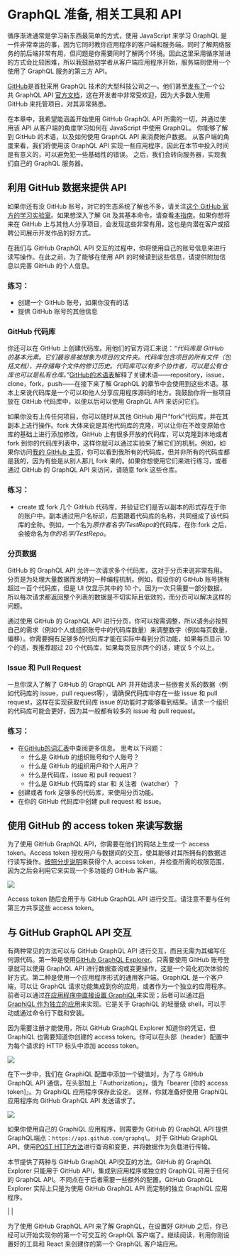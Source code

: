 # GraphQL 准备, 相关工具和 API

循序渐进通常是学习新东西最简单的方式，使用 JavaScript 来学习 GraphQL 是一件非常幸运的事，因为它同时教你应用程序的客户端和服务端。同时了解网络服务的前后端非常有用，但问题是你需要同时了解两个环境。因此这里采用循序渐进的方式会比较困难，所以我鼓励初学者从客户端应用程序开始，服务端则使用一个使用了 GraphQL 服务的第三方 API。

[GitHub](https://github.com)是首批采用 GraphQL 技术的大型科技公司之一。他们甚至[发布了](https://githubengineering.com/the-github-graphql-api)一个公共 GraphQL API [官方文档](https://developer.github.com/v4)，这在开发者中非常受欢迎，因为大多数人使用 GitHub 来托管项目，对其非常熟悉。

在本章中，我希望能涵盖开始使用 GitHub GraphQL API 所需的一切，并通过使用该 API 从客户端的角度学习如何在 JavaScript 中使用 GraphQL。 你能够了解到 GitHub 的术语，以及如何使用 GraphQL API 来消费帐户数据。 从客户端的角度来看，我们将使用该 GraphQL API 实现一些应用程序，因此在本节中投入时间是有意义的，可以避免犯一些基础性的错误。 之后，我们会转向服务器，实现我们自己的 GraphQL 服务器。

## 利用 GitHub 数据来提供 API

如果你还有没 GitHub 账号，对它的生态系统了解也不多，请关注[这个 GitHub 官方的学习实验室](https://lab.github.com/)。如果想深入了解 Git 及其基本命令，请查看[本指南](https://www.robinwieruch.de/git-essential-commands/)。如果你想将来在 GitHub 上与其他人分享项目，会发现这些非常有用。这也是向潜在客户或招聘公司展示开发作品的好方式。

在我们与 GitHub GraphQL API 交互的过程中，你将使用自己的账号信息来进行读写操作。在此之前，为了能够在使用 API 的时候读到这些信息，请提供附加信息以完善 GitHub 的个人信息。

### 练习：

* 创建一个 GitHub 账号，如果你没有的话
* 提供 GitHub 账号的其他信息

### GitHub 代码库

你还可以在 GitHub 上创建代码库。用他们的官方词汇来说：*“代码库是 GitHub 的基本元素。它们最容易被想象为项目的文件夹。代码库包含项目的所有文件（包括文档），并存储每个文件的修订历史。代码库可以有多个协作者，可以是公有仓库也可以是私有仓库。”*[GitHub的术语表](https://help.github.com/articles/github-glossary/)解释了关键术语——repository，issue，clone，fork，push——在接下来了解 GraphQL 的章节中会使用到这些术语。基本上来说代码库是一个可以和他人分享应用程序源码的地方。我鼓励你将一些项目放在 GitHub 代码库中，以便以后可以使用 GraphQL API 来访问它们。

如果你没有上传任何项目，你可以随时从其他 GitHub 用户“fork”代码库，并在其副本上进行操作。fork 大体来说是其他代码库的克隆，可以让你在不改变原始仓库的基础上进行添加修改。GitHub 上有很多开放的代码库，可以克隆到本地或者 fork 到你的代码库列表中，这样你就可以通过实验来了解它们的机制。例如，如果你访问[我的 GitHub 主页](https://github.com/rwieruch)，你可以看到我所有的代码库，但并非所有的代码库都是我的，因为有些是从别人那儿 fork 来的。如果你想使用它们来进行练习，或者通过 GitHub 的 GraphQL API 来访问，请随意 fork 这些仓库。

### 练习：

* create 或 fork 几个 GitHub 代码库，并验证它们是否以副本的形式存在于你的账户中。副本通过用户名标识，后面跟着代码库的名称，共同组成了该代码库的全称。例如，一个名为*原作者名字/TestRepo*的代码库，在你 fork 之后，会被命名为*你的名字/TestRepo*。

### 分页数据

GitHub 的 GraphQL API 允许一次请求多个代码库，这对于分页来说非常有用。分页是为处理大量数据而发明的一种编程机制。例如，假设你的 GitHub 账号拥有超过一百个代码库，但是 UI 仅显示其中的 10 个。因为一次只需要一部分数据，所以每次请求都返回整个列表的数据是不切实际且低效的，而分页可以解决这样的问题。

通过使用 GitHub 的 GraphQL API 进行分页，你可以按需调整，所以请务必按照自己的需求（例如个人或组织账号中的代码库数量）来调整数字（例如每页数量，偏移）。你需要拥有足够多的代码库才能在实际中看到分页功能，如果每页显示 10 个的话，我推荐超过 20 个代码库，如果每页显示两个的话，建议 5 个以上。

### Issue 和 Pull Request

一旦你深入了解了 GitHub 的 GraphQL API 并开始请求一些嵌套关系的数据（例如代码库的 issue，pull request等），请确保代码库中存在一些 issue 和 pull request，这样在实现获取代码库 issue 的功能时才能够看到结果。请求一个组织的代码库可能会更好，因为其一般都有较多的 issue 和 pull request。

### 练习：

* 在[GitHub的词汇表](https://help.github.com/articles/github-glossary/)中查阅更多信息。 思考以下问题：
  * 什么是 GitHub 的组织账号和个人账号？
  * 什么是 GitHub 的组织用户和个人用户？
  * 什么是代码库，issue 和 pull request？
  * 什么是 GitHub 代码库的 star 和 关注者（watcher）？
* 创建或者 fork 足够多的代码库，来使用分页功能。
* 在你的 GitHub 代码库中创建 pull request 和 issue。

## 使用 GitHub 的 access token 来读写数据

为了使用 GitHub GraphQL API，你需要在他们的网站上生成一个 access token。Access token 授权用户与数据间的交互，使其能够对其所拥有的数据进行读写操作。[按照分步说明](https://help.github.com/articles/creating-a-personal-access-token-for-the-command-line)来获得个人 access token，并检查所需的权限范围，因为之后会利用它来实现一个多功能的 GitHub 客户端。

![](images/github-personal-access-token_1024.jpg)

Access token 随后会用于与 GitHub GraphQL API 进行交互。请注意不要与任何第三方共享这些 access token。

## 与 GitHub GraphQL API 交互

有两种常见的方法可以与 GitHub GraphQL API 进行交互，而且无需为其编写任何源代码。第一种是使用[GitHub GraphQL Explorer](https://developer.github.com/v4/explorer/)。只需要使用 GitHub 账号登录就可以使用 GraphQL API 进行数据查询或变更操作，这是一个简化初次体验的好方式。第二种是使用一个应用程序形式的通用客户端。GraphiQL 是一个客户端，可以让 GraphQL 请求功能集成到你的应用，或者作为一个独立的应用程序。前者可以通过[在应用程序中直接设置 GraphiQL](https://github.com/skevy/graphiql-app)来实现；后者可以通过[将 GraphiQL 作为独立的应用](https://github.com/skevy/graphiql-app)来实现。它是关于 GraphiQL 的轻量级 shell，可以手动或通过命令行下载和安装。

因为需要注册才能使用，所以 GitHub GraphQL Explorer 知道你的凭证，但 GraphiQL 也需要知道你创建的 access token。你可以在头部（header）配置中为每个请求的 HTTP 标头中添加 access token。

![](images/graphiql-headers_1024.jpg)

在下一步中，我们在 GraphiQL 配置中添加一个键值对。为了与 GitHub GraphQL API 通信，在头部加上「Authorization」，值为「bearer [你的 access token]」。为 GraphiQL 应用程序保存此设定。 这样，你就准备好使用 GraphiQL 应用程序向 GitHub GraphQL API 发送请求了。

![](images/graphiql-authorization_1024.jpg)

如果你使用自己的 GraphiQL 应用程序，则需要为 GitHub 的 GraphQL API 提供 GraphQL端点：`https://api.github.com/graphql`。 对于 GitHub GraphQL API，使用[POST HTTP方法](https://en.wikipedia.org/wiki/Hypertext_Transfer_Protocol#Request_methods)进行查询和变更，并将数据作为负载进行传输。

本节提供了两种与 GitHub GraphQL API交互的方法。GitHub 的 GraphQL Explorer 只能用于 GitHub API，集成到应用程序或独立的 GraphiQL 可用于任何的 GraphQL API。不同点在于后者需要一些额外的配置。GitHub GraphQL Explorer 实际上只是为使用 GitHub GraphQL API 而定制的独立 GraphiQL 应用程序。

| |

为了使用 GitHub GraphQL API 来了解 GraphQL，在设置好 GitHub 之后，你已经可以开始实现你的第一个可交互的 GraphQL 客户端了。继续阅读，利用你刚设置好的工具和 React 来创建你的第一个 GraphQL 客户端应用。
